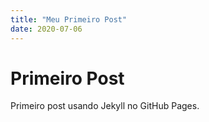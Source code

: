 ```yaml
---
title: "Meu Primeiro Post"
date: 2020-07-06
---
```

# Primeiro Post

Primeiro post usando Jekyll no GitHub Pages.
